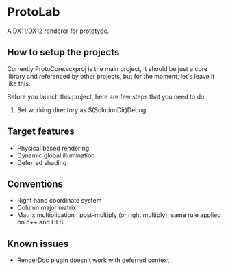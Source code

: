 # ProtoLab

A DX11/DX12 renderer for prototype.

## How to setup the projects

Currently ProtoCore.vcxproj is the main project, it should be just a core library and referenced by other projects, but for the moment, let's leave it like this. 

Before you launch this project, here are few steps that you need to do.

1. Set working directory as $(SolutionDir)Debug

## Target features

* Physical based rendering
* Dynamic global illumination
* Deferred shading

## Conventions

* Right hand coordinate system
* Column major matrix
* Matrix multiplication : post-multiply  (or right multiply), same rule applied on c++ and HLSL 

## Known issues

* RenderDoc plugin doesn't work with deferred context